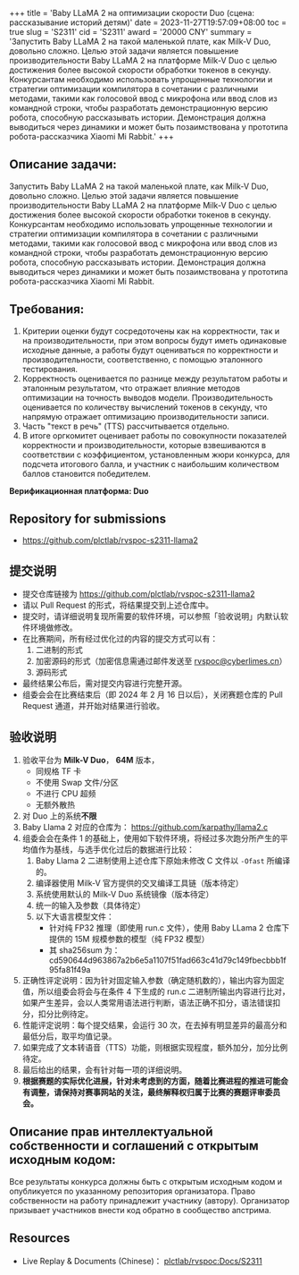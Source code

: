 +++
title = 'Baby LLaMA 2 на оптимизации скорости Duo (сцена: рассказывание историй детям)'
date = 2023-11-27T19:57:09+08:00
toc = true
slug = 'S2311'
cid = 'S2311'
award = '20000 CNY'
summary = 'Запустить Baby LLaMA 2 на такой маленькой плате, как Milk-V Duo, довольно сложно. Целью этой задачи является повышение производительности Baby LLaMA 2 на платформе Milk-V Duo с целью достижения более высокой скорости обработки токенов в секунду. Конкурсантам необходимо использовать упрощенные технологии и стратегии оптимизации компилятора в сочетании с различными методами, такими как голосовой ввод с микрофона или ввод слов из командной строки, чтобы разработать демонстрационную версию робота, способную рассказывать истории. Демонстрация должна выводиться через динамики и может быть позаимствована у прототипа робота-рассказчика Xiaomi Mi Rabbit.'
+++

## Описание задачи:

Запустить Baby LLaMA 2 на такой маленькой плате, как Milk-V Duo, довольно сложно. Целью этой задачи является повышение производительности Baby LLaMA 2 на платформе Milk-V Duo с целью достижения более высокой скорости обработки токенов в секунду. Конкурсантам необходимо использовать упрощенные технологии и стратегии оптимизации компилятора в сочетании с различными методами, такими как голосовой ввод с микрофона или ввод слов из командной строки, чтобы разработать демонстрационную версию робота, способную рассказывать истории. Демонстрация должна выводиться через динамики и может быть позаимствована у прототипа робота-рассказчика Xiaomi Mi Rabbit.

## Требования:

1. Критерии оценки будут сосредоточены как на корректности, так и на производительности, при этом вопросы будут иметь одинаковые исходные данные, а работы будут оцениваться по корректности и производительности, соответственно, с помощью эталонного тестирования.
2. Корректность оценивается по разнице между результатом работы и эталонным результатом, что отражает влияние методов оптимизации на точность выводов модели. Производительность оценивается по количеству вычислений токенов в секунду, что напрямую отражает оптимизацию производительности записи.
3. Часть "текст в речь" (TTS) рассчитывается отдельно.
4. В итоге оргкомитет оценивает работы по совокупности показателей корректности и производительности, которые взвешиваются в соответствии с коэффициентом, установленным жюри конкурса, для подсчета итогового балла, и участник с наибольшим количеством баллов становится победителем.

**Верификационная платформа: Duo**

## Repository for submissions

- https://github.com/plctlab/rvspoc-s2311-llama2

## 提交说明

* 提交仓库链接为 https://github.com/plctlab/rvspoc-s2311-llama2
* 请以 Pull Request 的形式，将结果提交到上述仓库中。
* 提交时，请详细说明复现所需要的软件环境，可以参照「验收说明」内默认软件环境做修改。
* 在比赛期间，所有经过优化过的内容的提交方式可以有：
  1. 二进制的形式
  2. 加密源码的形式（加密信息需通过邮件发送至 rvspoc@cyberlimes.cn）
  3. 源码形式
* 最终结果公布后，需对提交内容进行完整开源。
* 组委会会在比赛结束后（即 2024 年 2 月 16 日以后），关闭赛题仓库的 Pull Request 通道，并开始对结果进行验收。

## 验收说明

1. 验收平台为 **Milk-V Duo**， **64M** 版本，
   - 同规格 TF 卡
   - 不使用 Swap 文件/分区
   - 不进行 CPU 超频
   - 无额外散热
2. 对 Duo 上的系统**不限**
3. Baby Llama 2 对应的仓库为： https://github.com/karpathy/llama2.c
4. 组委会会在条件 1 的基础上，使用如下软件环境，将经过多次跑分所产生的平均值作为基线，与选手优化过后的数据进行比较：
   1. Baby Llama 2 二进制使用上述仓库下原始未修改 C 文件以 `-Ofast` 所编译的。
   2. 编译器使用 Milk-V 官方提供的交叉编译工具链（版本待定）
   3. 系统使用默认的 Milk-V Duo 系统镜像（版本待定）
   4. 统一的输入及参数（具体待定）
   5. 以下大语言模型文件：
      * 针对纯 FP32 推理（即使用 run.c 文件），使用 Baby LLama 2 仓库下提供的 15M 规模参数的模型（纯 FP32 模型）
      * 其 sha256sum 为：cd590644d963867a2b6e5a1107f51fad663c41d79c149fbecbbb1f95fa81f49a
6. 正确性评定说明：因为针对固定输入参数（确定随机数的），输出内容为固定值，所以组委会将会与在条件 4 下生成的 run.c 二进制所输出内容进行比对，如果产生差异，会以人类常用语法进行判断，语法正确不扣分，语法错误扣分，扣分比例待定。
7. 性能评定说明：每个提交结果，会运行 30 次，在去掉有明显差异的最高分和最低分后，取平均值记录。
8. 如果完成了文本转语音（TTS）功能，则根据实现程度，额外加分，加分比例待定。
9. 最后给出的结果，会有针对每一项的详细说明。
10. **根据赛题的实际优化进展，针对未考虑到的方面，随着比赛进程的推进可能会有调整，请保持对赛事网站的关注，最终解释权归属于比赛的赛题评审委员会。**

## Описание прав интеллектуальной собственности и соглашений с открытым исходным кодом:

Все результаты конкурса должны быть с открытым исходным кодом и опубликуется по указанному репозитория организатора. Право собственности на работу принадлежит участнику (автору). Организатор призывает участников внести код обратно в сообщество апстрима.

## Resources

* Live Replay & Documents (Chinese)： [plctlab/rvspoc:Docs/S2311](https://github.com/plctlab/rvspoc/tree/main/Docs/S2311)
